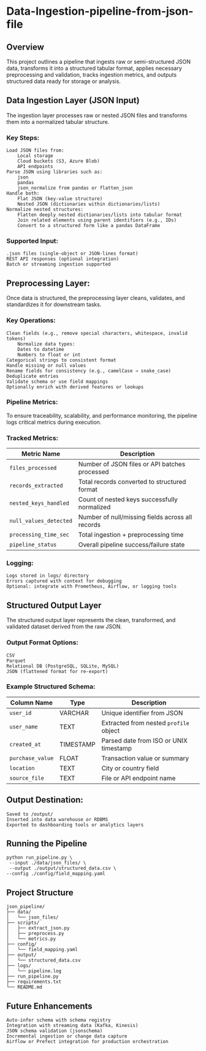 # Data-Ingestion-pipeline-from-json-file
## Overview
This project outlines a pipeline that ingests raw or semi-structured JSON data, transforms it into a structured tabular format, applies necessary preprocessing and validation, tracks ingestion metrics, and outputs structured data ready for storage or analysis.
## Data Ingestion Layer (JSON Input)
The ingestion layer processes raw or nested JSON files and transforms them into a normalized tabular structure.
### Key Steps:
	Load JSON files from:
		Local storage
		Cloud buckets (S3, Azure Blob)
		API endpoints
	Parse JSON using libraries such as:
		json
		pandas
		json_normalize from pandas or flatten_json
	Handle both:
		Flat JSON (key-value structure)
		Nested JSON (dictionaries within dictionaries/lists)
	Normalize nested structures:
		Flatten deeply nested dictionaries/lists into tabular format
		Join related elements using parent identifiers (e.g., IDs)
		Convert to a structured form like a pandas DataFrame
### Supported Input:
	.json files (single-object or JSON-lines format)
	REST API responses (optional integration)
	Batch or streaming ingestion supported 
## Preprocessing Layer:
Once data is structured, the preprocessing layer cleans, validates, and standardizes it for downstream tasks.
### Key Operations:
	Clean fields (e.g., remove special characters, whitespace, invalid tokens)
		Normalize data types:
		Dates to datetime
		Numbers to float or int
	Categorical strings to consistent format
	Handle missing or null values
	Rename fields for consistency (e.g., camelCase → snake_case)
	Deduplicate entries
	Validate schema or use field mappings
	Optionally enrich with derived features or lookups
### Pipeline Metrics:
To ensure traceability, scalability, and performance monitoring, the pipeline logs critical metrics during execution.
### Tracked Metrics:
| Metric Name            | Description                                      |
| ---------------------- | ------------------------------------------------ |
| `files_processed`      | Number of JSON files or API batches processed    |
| `records_extracted`    | Total records converted to structured format     |
| `nested_keys_handled`  | Count of nested keys successfully normalized     |
| `null_values_detected` | Number of null/missing fields across all records |
| `processing_time_sec`  | Total ingestion + preprocessing time             |
| `pipeline_status`      | Overall pipeline success/failure state           |
### Logging:
	Logs stored in logs/ directory
	Errors captured with context for debugging
	Optional: integrate with Prometheus, Airflow, or logging tools
## Structured Output Layer
The structured output layer represents the clean, transformed, and validated dataset derived from the raw JSON.
### Output Format Options:
	CSV
	Parquet
	Relational DB (PostgreSQL, SQLite, MySQL)
	JSON (flattened format for re-export)
### Example Structured Schema:
| Column Name      | Type      | Description                            |
| ---------------- | --------- | -------------------------------------- |
| `user_id`        | VARCHAR   | Unique identifier from JSON            |
| `user_name`      | TEXT      | Extracted from nested `profile` object |
| `created_at`     | TIMESTAMP | Parsed date from ISO or UNIX timestamp |
| `purchase_value` | FLOAT     | Transaction value or summary           |
| `location`       | TEXT      | City or country field                  |
| `source_file`    | TEXT      | File or API endpoint name              |
## Output Destination:
	Saved to /output/
	Inserted into data warehouse or RDBMS
	Exported to dashboarding tools or analytics layers
## Running the Pipeline
	python run_pipeline.py \
 	 --input ./data/json_files/ \
 	 --output ./output/structured_data.csv \
  	--config ./config/field_mapping.yaml
## Project Structure
	json_pipeline/
	├── data/
	│   └── json_files/
	├── scripts/
	│   ├── extract_json.py
	│   ├── preprocess.py
	│   └── metrics.py
	├── config/
	│   └── field_mapping.yaml
	├── output/
	│   └── structured_data.csv
	├── logs/
	│	└── pipeline.log
	├── run_pipeline.py
	├── requirements.txt
	└── README.md
##  Future Enhancements
	Auto-infer schema with schema registry
	Integration with streaming data (Kafka, Kinesis)
	JSON schema validation (jsonschema)
	Incremental ingestion or change data capture
	Airflow or Prefect integration for production orchestration





















